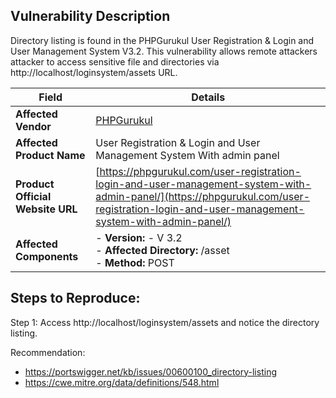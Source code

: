 ## Vulnerability Description

Directory listing is found in the PHPGurukul User Registration & Login and User Management System V3.2. This vulnerability allows remote attackers attacker to access sensitive file and directories via http://localhost/loginsystem/assets URL.


| **Field**                        | **Details**                                                                                                                                                                                |
|----------------------------------|--------------------------------------------------------------------------------------------------------------------------------------------------------------------------------------------|
| **Affected Vendor**              | [PHPGurukul](https://phpgurukul.com/)                                                                                                                                                      |
| **Affected Product Name**        | User Registration & Login and User Management System With admin panel                                                                                                                      |
| **Product Official Website URL** | [https://phpgurukul.com/user-registration-login-and-user-management-system-with-admin-panel/](https://phpgurukul.com/user-registration-login-and-user-management-system-with-admin-panel/) |
| **Affected Components**   <br>       | - **Version:** -  V 3.2 <br> - **Affected Directory:** /asset <br> - **Method:** POST                                                                           |


## Steps to Reproduce:

Step 1: Access http://localhost/loginsystem/assets and notice the directory listing.


Recommendation:

- https://portswigger.net/kb/issues/00600100_directory-listing
- https://cwe.mitre.org/data/definitions/548.html